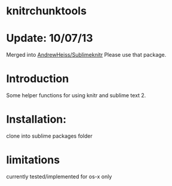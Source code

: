 
knitrchunktools
===============

# Update: 10/07/13
Merged into [AndrewHeiss/Sublimeknitr](https://github.com/andrewheiss/SublimeKnitr)
Please use that package.

# Introduction
Some helper functions for using knitr and sublime text 2.

# Installation:
clone into sublime packages folder

# limitations
currently tested/implemented for os-x only
